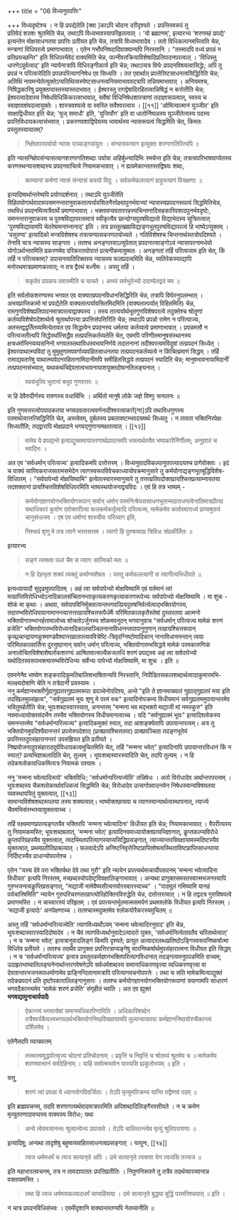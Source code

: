 +++
title = "06 विध्यनुपपत्तिः"

+++
विध्यदृष्टेश्च । न हि प्रपद्येतेति [क्वा ]काऽपि चोदना दरीदृश्यते । प्रपत्तिस्वरूपं तु  
प्रतिवेदं शतशः श्रुतमिति चेन्न, तथाऽपि विध्यभावस्यापरिहृतत्वात् । 'यो ब्रह्माणम्', इत्यारभ्य 'शरणमहं प्रपद्ये' इत्यन्तेन मोक्षसाधनतया प्रपत्तिः प्रतीयत इति चेन्न, तत्रापि विध्यभावादेव । ततो विधिकल्पनमस्त्विति चेन्न, मन्त्राणां विधिपरत्वे प्रमाणाभावात् । एतेन गर्भोपनिषदादिवाक्यान्यपि निरस्तानि । "तस्मादपि वध्यं प्रपन्नं न प्रतिप्रयच्छन्ति" इति विधिपरमेवेदं वाक्यमिति चेन्न, पात्नीवतक्रियाविशेषादिप्रतिपादनपरत्वात् । 'विधिस्तु धारणेऽपूर्वत्वाद्' इति न्यायेनात्रापि विधिरङ्गीकार्य इति चेन्न; तथाऽप्यत्र विघेः प्रपदनविषयत्वासिद्धेः; अपि तु प्रपन्नं न परित्यजेदिति प्रपन्नपरित्यागनिषेध एव सिध्यति । तत एवार्थात् प्रपत्तेरिष्टसाधनत्वसिद्धिरिति चेन्न; अतिथिं नावमन्येतेत्युक्तेऽप्यतिथित्वस्येष्टसाधनत्वनियमाभाववदत्रापि तन्नियमाभावात् । अनियमश्च, निषिद्धकारिषु प्रयुक्तायास्तस्यास्तदभावत् । ईश्वरस्तु रागद्वेषादिरहितत्वान्निषिद्धं न करोतीति चेन्न; ईश्वरत्वादेवास्य निषेधविधिकिंकरत्वाभावात्, सर्वेषां विधिनिषेधशास्त्राणां तदाज्ञारूपत्वात्, स्वस्य च स्वाज्ञावशंवदत्वायुक्तेः । शास्त्रवश्यत्वे वा स्वस्ति सर्वेश्वरत्वाय ।
[[११]]
'ओमित्यात्मानं युञ्जीत' इति साक्षाद्विधीयत इति चेन्न; 'युज् समाधौ' इति, 'युजिर्योग' इति वा धातोर्निष्पन्नस्य युञ्जीतेत्यस्य पदस्य प्रपत्तिविधायकत्वासंभवात् । प्रकरणवशाद्विघेयस्य भावार्थस्य न्यासरूपत्वं सिद्धमिति चेत्, किमतः प्रस्तुतस्यायातम्?

> निक्षेपापरपर्यायो न्यासः पञ्चाङ्गसंयुतः । संन्यासस्त्याग इत्युक्तः शरणागतिरित्यपि ॥

इति न्यासनिक्षेपसंन्यासत्यागशरणागतिशब्दाः पर्याया अहिर्बुध्न्यादिभिः स्मर्यन्त इति चेन्न; तत्रत्यपरिभाषयाप्येतस्य करणस्थन्यासशब्दस्य प्रपदनवाचित्वे नियामकभावात् । न ह्ययमेकान्ततस्तद्विषयः शब्दः, 

> काम्यानां कर्मणां न्यासं संन्यासं कवयो विदुः । सर्वकर्मफलत्यागं प्राहुस्त्यागं विचक्षणाः ॥

इत्यादिष्वर्थान्तरेष्वपि प्रयोगदर्शनात् । तथाऽपि युञ्जीतेति विहितयोगार्थवादरूपसमनन्तरानुवाकतात्पर्यावसितनैरपेक्ष्यापुनर्भवाभ्यां न्यासस्यप्रपदनरूपत्वं सिद्धमितिचेन्न, तथविधं प्रपदनमित्यत्रैवार्थे प्रमाणाभावात् । भक्तावप्यवताररहस्यचिन्तनादिसहकारिवशादपुनर्भवदृष्टेः, समनन्तरानुवाकस्य च पुरुषविद्यापरत्वमात्रं स्वीकृत्यैव छान्दोग्यपुरषविद्यातो विद्याभेदस्य सूत्रितत्वात् 'पुरुषविद्यायामपि चेतरेषामनाघ्नानाद्' इति । तत्र प्रस्तुतब्रह्मविद्याङ्गभूतपुरुषविद्यापरत्वं हि भाष्येऽप्युक्तम् । 'वसुरण्य' इत्यादिको मन्त्रविशेषश्च तत्रत्यन्यासकरणतयोच्यते । गतिविशेषश्च चिन्तनार्थस्तत्रोपदिश्यते । तेनापि चात्र न्यासस्य साङ्गता । ततश्च अनङ्गतयाऽत्युपेतात् प्रपदनात्साङ्गोऽयं न्यासापरनामधेयो योगोऽर्थान्तरमिति प्रकरणमेव परिकरतयोपात्तं प्रत्यनीकमायुष्मतः । अनङ्गतां तर्हि परित्यजाम इति चेत्, किं तर्हि न परित्यक्तम्? उपासनव्यतिरिक्तस्य न्यासस्य फलप्रदत्वमिति चेन्न, व्यतिरेकस्याद्यापि मनोरथमात्रप्रमाणकत्वात्; न तत्र द्वैरथं बध्नीमः । अस्तु तर्हि ।

> सकृदेव प्रपन्नाय तवास्मीति च याचते । अभयं सर्वभूतेभ्यो ददाम्येतद्वतं मम ॥
 
इति सर्वलोकशरण्यस्य भगवत एव वाक्यात्प्रपदनविधानसिद्धिरिति चेन्न, तत्रापि विघेरनुपलम्भात् । अभयप्राप्तिकामो मां प्रपद्येतेति वाक्यतात्पर्यावसितमिदमिति (वाक्यतात्पर्यात् विहितमिति) चेन्न, रामगुणविशेषप्रतिपादनमात्रपरत्वाद्वाक्यस्य । तस्य तात्यर्यार्थभूतगुणविशेषपरत्वे तदुक्तेश्च श्रोतॄणां कर्तव्यविशेषोपदेशार्थत्वे श्रुतार्थापत्त्या प्रपत्तिसंपत्तिरिति चेन्न; तथाऽपि प्रपन्नो रामेण न परित्याज्यः, अतस्तद्वद्वर्तितव्यमित्येतावत एव सिद्धत्वेन प्रपदनस्य धर्मतया कर्तव्यत्वे प्रमाणाभावात् । प्रपन्नमसौ न परित्यजतीत्यपि सिद्धेरर्थात्सिद्धैव तत्प्रपत्तिकर्तव्यतेति चेत्, एवमपि परिणीतमानुषसंस्थानस्य क्षत्रधर्माभिनयव्यसनिनो भगवतस्तथाविधस्वभावनिर्णये तदातनानां तदीश्वरत्वमविदुषां तत्प्रपदनं सिध्येत् । ईश्वरयाथात्म्यविदां तु मुमुक्षूणामपवर्गाव्यवहितसाधनतया तत्प्रपदनकर्तव्यत्वे न किंचित्प्रमाणं सिद्धम् । तर्हि रामाद्यवतारेषु याथात्म्यवेदनरहितानामिदानीमपि समीहितसिद्धये तत्प्रपदनं स्यादिति चेन्न; मानुषभावनायामिदानीं तत्प्रपदनासंभवात्, यथाकथंचिद्देवतात्वभावनायाशयुक्तदोषानतिलङ्घनात् ।  

> स्वयंभूरिव भूतानां बभूव गुणवत्तरः ॥  

स हि देवैरुदीर्णस्य रावणस्य वधार्थिभिः । अर्थितो मानुषे लोके जज्ञे विष्णुः सनातनः ॥
 
इति गुणवत्तरत्वोपपादकतया भगवदवतारत्ववर्णनादीश्वरत्वाकारे[णा]ऽपि तथाविधगुणस्य परमार्थत्वात्तत्सिद्धिरिति चेत्, अस्त्वेवम्, दुर्बलस्य प्रबलावष्टम्भवदयमर्थः सिध्यतु । न तावता भक्तिनिरपेक्षः सिध्यतीति; तद्द्वारापि मोक्षप्रदाने भगवद्गुणानामक्षतत्वात् ।
[[१२]]  

> मामेव ये प्रपद्यन्ते इत्याद्युक्तमायातरणार्थप्रपदनमपि भक्त्यर्थतयैव भष्यकारैर्निर्णीतम्; अनुज्ञातं च भवद्भिः ।

अत एव 'सर्वधर्मान् परित्यज्य' इत्यादिकमपि दत्तोत्तरम् । विध्यनुवादविकल्पानुपपत्त्यादयश्च प्रागेवोक्ताः । इदं च वाक्यं सात्त्विकराजसतामसभेदेन त्यागस्वरूपविवेचकाध्यायोपक्रमानुसारे तु कर्मयोगाद्यङ्गभूतबुद्धिविशेष-विधिपरम् । "सर्वपापेभ्यो मोक्षयिष्यामि" इत्येतत्स्वारस्यानुसारे तु तत्तत्प्रतिपदोक्तप्रायश्चित्तप्रत्याम्नायतया तदशक्तानां प्रायश्चित्तविशेषविधिपरमिति भाष्यस्थयोजनाद्वयविदः । एवं हि तत्र भाष्यम् -

> कर्मयोगज्ञानयोगभक्तियोगरूपान् सर्वान् धर्मान् परमनिःश्रेयससाधनभूतान्मदाराधनत्वेनातिमात्रप्रीत्या यथाधिकारं कुर्वाण एवोक्तरीत्या फलकर्मकर्तृत्वादि परित्यज्य, मामेकमेव कर्तारमाराध्यं प्राप्यमुपायं चानुसंधत्स्व । एष एव धर्माणां शास्त्रीयः परित्याग इति,

>  निश्चयं शृणु मे तत्र त्यागे भरतसत्तम । त्यागो हि पुरुषव्याघ्र त्रिविधः संप्रकीर्तितः ॥

इत्यारभ्य

> सङ्गं त्यक्त्वा फलं चैव स त्यागः सात्त्विको मतः ॥

> न हि देहभृता शक्यं त्यक्तुं कर्माण्यशेषतः । यस्तु कर्मफलत्यागी स त्यागीत्यभिधीयते ॥
 
इत्यध्यायादौ सुदृढमुपपादितम् । अहं त्वा सर्वपापेभ्यो मोक्षयिष्यामि एवं वर्तमानं त्वां मत्प्राप्तिविरोधिभ्योऽनादिकालसंचितानन्ताकृत्यकरणकृत्याकरणरूपेभ्यः सर्वपापेभ्यो मोक्षयिष्यामि । मा शुचः - शोकं मा कृथाः । अथवा, सर्वपापविनिर्मुक्तात्यन्तभगवत्प्रियपुरुषनिर्वर्त्यत्वाद्भक्तियोगस्य, तदारम्भविरोधिपापानामानन्त्यात्तत्तत्प्रायश्चित्तरूपैर्धर्मैः परिमितकालकृतैस्तेषां दुस्तरतया आत्मनो भक्तियोगारम्भानर्हतामालोच्य शोचतोऽर्जुनस्य शोकमपनुदन् भगवानुवाच "सर्वधर्मान् परित्यज्य मामेकं शरणं व्रजेति" भक्तियोगारम्भविरोध्यनादिकालसञ्चितनानाविधानन्तपापानुगुणान् तत्प्रायश्चित्तरूपान् कृच्छ्र्चान्द्रायणकूश्माण्डवैश्वानरव्रातपत्त्यपवित्रेष्टि-त्रिवृदग्निष्टोमादिकान् नानाविधाननन्तान् त्वया परिमितकालवर्तिना दुरनुष्ठानान् सर्वान् धर्मान् परित्यज्य, भक्तियोगारम्भसिद्धये मामेकं परमकारुणिकं अनालोचितविशेषाशेषलोकशरण्यं आश्रितवात्सल्यैकजलधिं शरणं प्रपद्यस्व अहं त्वा सर्वपापेभ्यो यथोदितस्वरूपभक्त्यारम्भविरोधिभ्यः सर्वेभ्यः पापेभ्यो मोक्षयिष्यामि, मा शुचः । इति ॥

एवमनेनैव भाष्येण शङ्करादिकुमतिबालिशभाषितान्यपि निरस्तानि, निपीडितसकलशब्दार्थत्वादाकुमारमभि-  
मलक्ष्यदोषाणि चेति न तत्रेदानीं प्रयस्यामः ।  
ननु कर्मज्ञानभक्तीर्गुह्यगुह्यतरगुह्यतमरूपाः प्रपञ्चेनोपदिश्य, अन्ते "इति ते ज्ञानमाख्यातं गुह्याद्गुह्यतरं मया इति तदखिलमुपसंहृत्य", "सर्वगुह्यतमं भूयः शृणु मे परमं वचः" इत्यादिनोपक्रम्य विधीयमानं सर्वगुह्यतममुपायान्तरमेव भवितुमर्हतीति चेन्न; भूयःशब्दास्वारस्यात्, अनन्तरम् "मन्मना भव मद्भक्तो मद्याजी मां नमस्कुरु" इति नवमाध्यायोक्तसंदर्भेण तस्यैव भक्तियोगस्य विधीयमानत्वाच्च । यदि "सर्वगुह्यतमं भूयः" इत्यादिश्लोकस्य समनन्तरमेव "सर्वधर्मान्परित्यज्य" इत्यादिकमुक्तं स्यात्, तदा आशङ्क्येतापि उपायान्तरत्वम्। अत्र तु भक्तियोगमुपदिश्यैवानन्तरं प्रपत्तेरुपदेशात् (प्राक्प्रायश्चित्ततया) प्राक्प्रपञ्चिता तदङ्गभूतेयं प्रपत्तिस्तदुपसंहारानन्तरं उपसंह्रियत इति प्रतीयते ।  
निष्प्रयोजनादुपसंहारादपूर्वविधायकत्वमुचितमिति चेत्, तर्हि "मन्मना भवेत्" इत्यादिनापि उपायान्तरविधानं किं न स्यात्? प्रत्यभिज्ञाबलादिति चेत्, तुल्यम् । भूयःशब्दस्वारस्यादिति चेत्, तदपि तुल्यम् । न हि तदेकश्लोकावधिकमित्यत्र नियामकं पश्यामः । 

ननु 'मन्मना भवेत्यादिरूपो' भक्तिविधिः; 'सर्वधर्मान्परित्यज्येति' तन्निषेधः । अतो विरोधादेव अर्थान्तरपरत्वम् । भूयःशब्दस्य चैकश्लोकार्थावधिकत्वं सिद्धमिति चेन्न; विरोधादेव उत्सर्गापवादनयेन निषेधस्यान्यविषयतया व्यवस्थापयितुं युक्तत्वात्, 
[[१३]]  
सामान्यविशेषशब्दरूपतया तस्य शक्यत्वात्। भाष्योक्तछायया च त्यागस्यान्यार्थत्वस्थापनात्, त्याज्ये चैवमभिसंरम्भस्यायुक्तत्वाच्च ।

तर्हि वक्ष्यमाणप्रपत्त्यङ्गतयैव भक्तिरपि 'मन्मना भवेत्यादिना' विधीयत इति चेन्न; नियामकाभावात् । वैपरीत्यस्य तु नियामकमस्ति; भूयःशब्दबलात्, 'मन्मना भवेत्'    इत्यादिनवमाध्यायोक्तप्रत्यभिज्ञानात्, कॢप्तकल्प्यविरोधे कॢप्तपरिग्रहस्यैव युक्तत्वात्, त्वदभिमतपरित्यागस्याप्यसिद्धिप्रसङ्गात्, त्याज्यान्तरविवक्षायामस्मदिष्टस्यैव युक्तत्वात्, प्रथमप्रतीतिप्राबल्यात् । फलवादेऽपि अनिष्टनिवृत्तेरिष्टप्राप्तिशेषत्वस्थिताविष्टप्राप्तिसाधनतया निर्दिष्टस्यैव प्राधान्योपपत्तेश्च ।

एतेन "यस्य देवे परा भक्तिर्यथा देवे तथा गुरौ" इति न्यायेन प्रपत्त्यर्थमाचार्योपसदनम् 'मन्मना भवेत्यादिना विधीयत' इत्यपि निरस्तम्, मच्छब्दस्योपदेष्टृविवक्षालिङ्गाभावात् । अन्यथा प्रागुक्तसमस्तस्वात्मभजनस्यापि गुरुभजनत्वकॢप्तिप्रसङ्गात्, "मद्याजी मामेवैष्यसीत्यनयोरस्वारस्याच्च" । "पादमूलं गमिष्यामि यानहं पर्यचारिषमिति" न्यायेन गुरुपरिचरणतत्प्राप्त्योरिहोक्तिरविरुद्धेति चेन्न, दत्तोत्तरत्वात् । न हि तद्वदत्र गुरुविषयत्वे प्रमाणमस्ति । न चास्वारस्यं परिहृतम् । एवं प्रपत्त्यन्तर्भूतमात्मसमर्पणं प्रथमश्लोके विधीयत इत्यपि निरस्तम् । 'मद्याजी इत्यादेः' अनपेक्षणाच्च । ततश्चास्मदुक्तमेव श्लोकयोरैकरस्यमुचितम् ॥

अस्तु तर्हि 'सर्वधर्मान्परित्यज्येति' त्यागविध्यर्थोऽयम् 'मन्मना भवेत्यादिरनुवाद' इति चेन्न, भूयःशब्दास्वारस्यादिदोषादेव । न चैवं त्यागविध्यर्थानुवादेऽत्यादरो युक्तः, 'सर्वधर्मानित्येतावतैव चरितार्थत्वात्' । न च 'मन्मना भवेत्' इत्यत्रानुवादलिङ्गं किमपि दृश्यते; प्रत्युत अत्यादरलब्धप्रतिष्ठोऽङ्गिस्वरूपनिष्कर्षात्मा विधिरेव प्रतीयते । ततश्च तदर्थैव प्रागुक्ता प्रपत्तिरत्राप्यङ्गेषु सारनिष्कर्षार्थमुपसंहारात्मना विधीयत इति सिद्धम् । न च 'सर्वधर्मान्परित्यज्य' इत्यत्र प्रस्तुतकर्मज्ञानभक्तिपरित्यागविधानात् तदङ्गत्वमनुपपन्नमिति वाच्यम्; उदाहृतभाष्यातिलङ्घनेनार्थान्तरगवेषणेऽपि सर्वधर्मशब्दस्य समानाधिकरणवृत्त्या व्यधिकरणवृत्त्वा वा देवतान्तरभजनरूपधर्माणामेव प्राङ्निन्दितानामत्रापि परित्यागवचनोपपत्तेः । तथा च सति मामेकमित्याद्युक्तं तदेकप्रपदनं प्रति दृष्टोपकाराल्लिङ्गानुसारः । ततश्च कर्मयोगज्ञानयोगभक्तियोगरूपाणां त्रयाणामपि साधारणं भगवदैकान्त्यमेव 'मामेकं शरणं व्रजेति' संगृहीतं भवति । अत एव ह्युक्तं  
**भगवद्यामुनाचार्यपादैः** 

> ऐकान्त्यं भगवत्येषां समानमधिकारिणामिति । अधिकारिशब्देन तत्रैश्वर्यकैवल्यभगवदर्थभक्तियोगनिष्ठविवक्षायामपि तुल्यन्यायतया कर्मज्ञाननिष्ठयोरप्यैकान्त्यं दर्शितमेव ।
 
एतेनैतदपि व्याख्यातम्

>  तस्मात्त्वमुद्धवोत्सृज्य चोदनां प्रतिचोदनाम् । प्रवृत्तिं च निवृत्तिं च श्रोतव्यं श्रुतमेव च ॥
>  मामेकमेव शरणमात्मानं सर्वदेहिनाम् । याहि सर्वात्मभावेन यास्यसि ह्यकुतोभयम् ॥ इति ।  

यत्तु,  

> शरणं त्वां प्रपन्ना ये ध्यानयोगविवर्जिताः । तेऽपि मृत्युमतिक्रम्य यान्ति तद्वैष्णवं पदम् ॥
 
इति ब्राह्मवचनम्, तदपि शरणागत्यर्थवादमात्रपरमिति अपिशब्दादिलिङ्गैरवसीयते । न च क्रमेण मृत्युतरणादावप्यस्य वाक्यस्य विरोधः; यथा

> अन्ये त्वेवमजानन्तः श्रुत्वान्येभ्य उपासते । तेऽपि चातितरन्त्येव मृत्युं श्रुतिपरायणाः ॥

इत्यादिषु; अन्यथा तादृशेषु बहुष्वव्यवहितसाधनत्वप्रसङ्गात् । यत्पुनः, 
[[१४]]

> त्यज धर्ममधर्मं च त्यज सत्यानृते अपि । उभे सत्यानृते त्यक्त्वा येन त्यजसि तत्त्यज ॥
  
इति महाभारतवचनम्, तत्र न तावदापाततः प्रपत्तिप्रतीतिः । निपुणनिरूपणे तु तत्रैव तदर्थव्यारव्यानान्न वक्तव्यमस्ति । 

> तथा हि  त्यज धर्ममसकल्पादधर्मं चाप्यहिंसया । उभे सत्यानृते बुद्ध्या बुद्धिं परमनिश्चयात् ॥ इति ।

न चात्र प्रपदनविधिसंभवः । एवमीदृशानि वाक्यान्तराण्यपि नेतव्यानीति ॥
